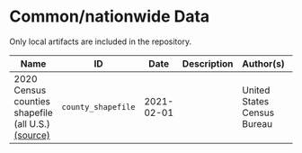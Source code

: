 # Common/nationwide Data

Only local artifacts are included in the repository.

| Name | ID | Date | Description | Author(s) | References | Type | Local? | Path |
|------|----|------|-------------|-----------|------------|------|--------|------|
| 2020 Census counties shapefile (all U.S.) [(source)](https://www2.census.gov/geo/tiger/TIGER2020/COUNTY/tl_2020_us_county.zip) | `county_shapefile` | 2021-02-01 |  | United States Census Bureau | [U.S. Census TIGER/Line shapefiles](https://www.census.gov/geographies/mapping-files/time-series/geo/tiger-line-file.html) | `shapefile_zip` | ❌ | `tl_2020_us_county` |
